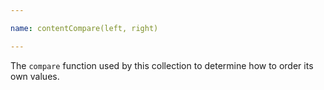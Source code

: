 ```yaml
---

name: contentCompare(left, right)

---
```


The `compare` function used by this collection to determine how to order its own
values.

